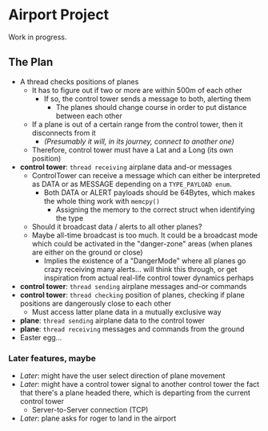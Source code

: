 # Airport Project
Work in progress. 
## The Plan
* A thread checks positions of planes
	* It has to figure out if two or more are within 500m of each other
		* If so, the control tower sends a message to both, alerting them
			* The planes should change course in order to put distance between each other
	* If a plane is out of a certain range from the control tower, then it disconnects from it 
		* *(Presumably it will, in its journey, connect to another one)*
	* Therefore, control tower must have a Lat and a Long (its own position)
* **control tower**: `thread receiving` airplane data and-or messages
	* ControlTower can receive a message which can either be interpreted as DATA or as MESSAGE depending on a `TYPE_PAYLOAD enum`.
		* Both DATA or ALERT payloads should be 64Bytes, which makes the whole thing work with `memcpy()`
			* Assigning the memory to the correct struct when identifying the type
	* Should it broadcast data / alerts to all other planes? 
	* Maybe all-time broadcast is too much. It could be a broadcast mode which could be activated in the "danger-zone" areas (when planes are either on the ground or close)
		* Implies the existence of a "DangerMode" where all planes go crazy receiving many alerts... will think this through, or get inspiration from actual real-life control tower dynamics perhaps  
* **control tower**: `thread sending` airplane messages and-or commands 
* **control tower**: `thread checking` position of planes, checking if plane positions are dangerously close to each other
	* Must access latter plane data in a mutually exclusive way
* **plane**: `thread sending` airplane data to the control tower
* **plane**: `thread receiving` messages and commands from the ground
* Easter egg...

### Later features, maybe
* *Later*: might have the user select direction of plane movement
* *Later*: might have a control tower signal to another control tower the fact that there's a plane headed there, which is departing from the current control tower
	* Server-to-Server connection (TCP)
* *Later*: plane asks for roger to land in the airport 